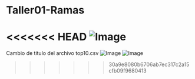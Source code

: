 # Taller01-Ramas
<<<<<<< HEAD
![Image](https://github.com/user-attachments/assets/1d50f8e5-3b74-46e3-9de1-30a0601bbda6)
=======

Cambio de titulo del archivo top10.csv
![Image](https://github.com/user-attachments/assets/f2fe34a2-d263-4f1d-b980-6ae442447f75)
![Image](https://github.com/user-attachments/assets/d5ca419f-533d-4b5c-9e76-1c7c7d41901d)

>>>>>>> 30a9e8080b6706ab7ec317c2a15cfb09f9680413
